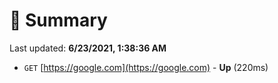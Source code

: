 # 📖 Summary
Last updated: **6/23/2021, 1:38:36 AM**

- `GET` [https://google.com](https://google.com) - **Up** (220ms)
